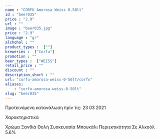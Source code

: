 ```yaml
---
name : "CORFU Amorosa Weiss 0.50lt"
id : "beer035"
price : "2.9"
url : ""
image : "beer035.jpg"
price : "2.9"
language : "gr"
alchohol : ""
product_types :  [""]
breweries :  ["Corfu"]
promotion : ""
beer_types :  ["WEISS"]
retail_price : ""
discount : ""
description_short : ""
url: "corfu-amorosa-weiss-0-50lt/corfu"
aliases: 
    - "corfu-amorosa-weiss-0-50lt"
slug: "beer035"
---
```


Προτεινόμενη κατανάλωση πρίν τις: 23 03 2021

Χαρακτηριστικά

Χρώμα
Ξανθιά Θολή
Συσκευασία
Μπουκάλι
Περιεκτικότητα Σε Αλκοόλ
5.6%